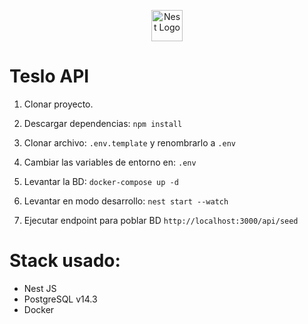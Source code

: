 <p align="center">
  <a href="http://nestjs.com/" target="blank"><img src="https://nestjs.com/img/logo-small.svg" width="50" alt="Nest Logo" /></a>
</p>

# Teslo API

1. Clonar proyecto.

2. Descargar dependencias: ```npm install```

3. Clonar archivo: ```.env.template``` y renombrarlo a ```.env```

4. Cambiar las variables de entorno en: ```.env```

5. Levantar la BD: ```docker-compose up -d```

6. Levantar en modo desarrollo: ```nest start --watch```

7. Ejecutar endpoint para poblar BD ```http://localhost:3000/api/seed```

# Stack usado:
* Nest JS
* PostgreSQL v14.3
* Docker